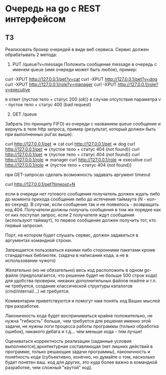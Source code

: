 # Очередь на go с REST интерфейсом

## ТЗ

Реализовать брокер очередей в виде веб сервиса. Сервис должен обрабатывать 2 метода:

1. PUT /queue?v=message
    Положить сообщение message в очередь с именем queue (имя очереди может
    быть любое), пример:

curl -XPUT http://127.0.0.1/pet?v=cat
curl -XPUT http://127.0.0.1/pet?v=dog
curl -XPUT http://127.0.0.1/role?v=manager
curl -XPUT http://127.0.0.1/role?v=executive

в ответ {пустое тело + статус 200 (ok)}
в случае отсутствия параметра v - пустое тело + статус 400 (bad request)

2. GET /queue

Забрать (по принципу FIFO) из очереди с названием queue сообщение и вернуть в теле http запроса, пример (результат, который должен быть при выполненных put’ах выше):

curl http://127.0.0.1/pet => cat
curl http://127.0.0.1/pet => dog
curl http://127.0.0.1/pet => {пустое тело + статус 404 (not found)}
curl http://127.0.0.1/pet => {пустое тело + статус 404 (not found)}
curl http://127.0.0.1/role => manager
curl http://127.0.0.1/role => executive
curl http://127.0.0.1/role => {пустое тело + статус 404 (not found)}

при GET-запросах сделать возможность задавать аргумент timeout

curl http://127.0.0.1/pet?timeout=N

если в очереди нет готового сообщения получатель должен ждать либо до момента прихода сообщения либо до истечения таймаута (N - кол-во секунд). В случае, если сообщение так и не появилось - возвращать код 404. Получатели должны получать сообщения в том же порядке как от них поступал запрос, если 2 получателя ждут сообщения (используют таймаут), то первое сообщение должен получить тот, кто первый запросил.

Порт, на котором будет слушать сервис, должен задаваться в аргументах командной строки.

Запрещается пользоваться какими либо сторонними пакетами кроме стандартных библиотек. (задача в написании кода, а не в использовании чужого)

Желательно (но не обязательно) весь код расположить в одном go-файле (предполагается, что решение будет не больше 500 строк кода) для удобства проверки, никаких дополнительных файлов readme и т.п. не требуется, создание классической структуры каталогов (cmd/internal/...) не требуется.

Комментарии приветствуются и помогут нам понять ход Ваших мыслей при разработке.

Лаконичность кода будет восприниматься крайне положительно, не нужна "гибкость" больше, чем требуется для решения именно этой задачи, не нужны логи процесса работы программы (только обработка ошибок), никакого дебага и т.д... чем меньше кода - тем лучше!

Оцениваться корректность реализации (заданные условия выполняются),архитектурная составляющая (нет лишних действий в программе, только
решающие задачи программы), лаконичность и понятность кода (субъективно, конечно, но думайте о том, насколько будет понятен ваш. код для других, это куда более важно в командной разработке, чем сложный "крутой" код).
